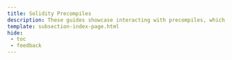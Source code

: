```yaml
---
title: Solidity Precompiles
description: These guides showcase interacting with precompiles, which expose Substrate features via the easy-to-access Ethereum API of Tanssi EVM ContainerChains.
template: subsection-index-page.html
hide: 
 - toc
 - feedback
---
```

